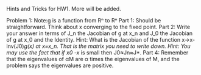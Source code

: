 Hints and Tricks for HW1.  More will be added.

Problem 1: Note:g is a function from Rⁿ to Rⁿ
Part 1: Should be straightforward. Think about x converging to the fixed point.
Part 2: Write your answer in terms of J_n the Jacobian of g at x_n and J_0 the Jacobian of g at x_0 and the Identity.
Hint: What is the Jacobian of the function x->x-inv(J0)*g(x) at x=x_n.  That is the matrix you need to write down.
Hint: You may use the fact that if x0 -x* is small then J0≈Jn≈J*.
Part 4: Remember that the eigenvalues of  αM are  α times the eigenvalues of M, and the problem says the eigenvalues are positive.